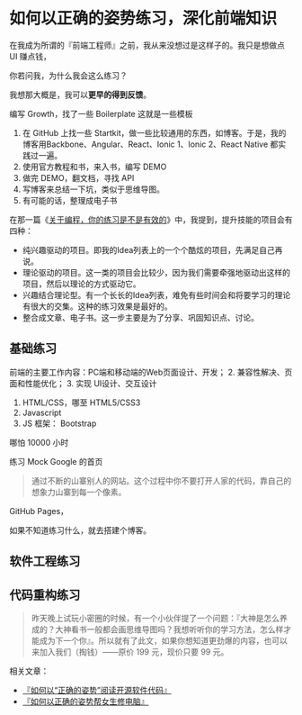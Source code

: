 如何以正确的姿势练习，深化前端知识
===

在我成为所谓的『前端工程师』之前，我从来没想过是这样子的。我只是想做点 UI 赚点钱，

你若问我，为什么我会这么练习？

我想那大概是，我可以**更早的得到反馈**。



编写 Growth，找了一些 Boilerplate 这就是一些模板

1. 在 GitHub 上找一些 Startkit，做一些比较通用的东西，如博客。于是，我的博客用Backbone、Angular、React、Ionic 1、Ionic 2、React Native 都实践过一遍。
2. 使用官方教程和书，来入书，编写 DEMO
3. 做完 DEMO，翻文档，寻找 API
4. 写博客来总结一下坑，类似于思维导图。
5. 有可能的话，整理成电子书


在那一篇《[关于编程，你的练习是不是有效的](https://github.com/phodal/articles/issues/19)》中，我提到，提升技能的项目会有四种：

 - 纯兴趣驱动的项目。即我的Idea列表上的一个个酷炫的项目，先满足自己再说。
 - 理论驱动的项目。这一类的项目会比较少，因为我们需要牵强地驱动出这样的项目，然后以理论的方式驱动它。
 - 兴趣结合理论型。有一个长长的Idea列表，难免有些时间会和将要学习的理论有很大的交集。这种的练习效果是最好的。
 - 整合成文章、电子书。这一步主要是为了分享、巩固知识点、讨论。

基础练习
---

前端的主要工作内容：PC端和移动端的Web页面设计、开发；
	2. 兼容性解决、页面和性能优化；
	3. 实现 UI设计、交互设计


1. HTML/CSS，哪至 HTML5/CSS3	
2. Javascript 
3. JS 框架：		Bootstrap

哪怕 10000 小时

练习  Mock Google 的首页

> 通过不断的山寨别人的网站。这个过程中你不要打开人家的代码，靠自己的想象力山寨到每一个像素。

GitHub Pages，

如果不知道练习什么，就去搭建个博客。

软件工程练习
---

代码重构练习
---

> 昨天晚上试玩小密圈的时候，有一个小伙伴提了一个问题：『大神是怎么养成的？大神看书一般都会画思维导图吗？我想听听你的学习方法，怎么样才能成为下一个你』。所以就有了此文，如果你想知道更劲爆的内容，也可以来加入我们（掏钱）——原价 199 元，现价只要 99 元。

相关文章：

 - [『如何以“正确的姿势”阅读开源软件代码』](https://github.com/phodal/articles/issues/14)
 - [『如何以正确的姿势帮女生修电脑』](https://zhuanlan.zhihu.com/p/24885993)
